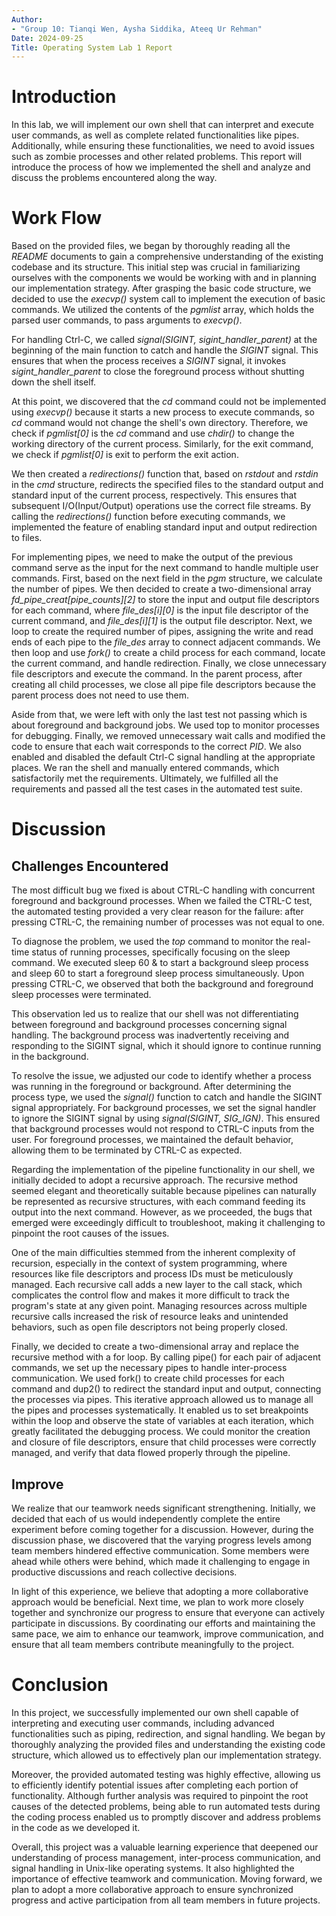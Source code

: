 ```yaml
---
Author:
- "Group 10: Tianqi Wen, Aysha Siddika, Ateeq Ur Rehman"
Date: 2024-09-25
Title: Operating System Lab 1 Report
---
```


# Introduction

In this lab, we will implement our own shell that can interpret and
execute user commands, as well as complete related functionalities like
pipes. Additionally, while ensuring these functionalities, we need to
avoid issues such as zombie processes and other related problems. This
report will introduce the process of how we implemented the shell and
analyze and discuss the problems encountered along the way.

# Work Flow

Based on the provided files, we began by thoroughly reading all the
*README* documents to gain a comprehensive understanding of the existing
codebase and its structure. This initial step was crucial in
familiarizing ourselves with the components we would be working with and
in planning our implementation strategy. After grasping the basic code
structure, we decided to use the *execvp()* system call to implement the
execution of basic commands. We utilized the contents of the *pgmlist*
array, which holds the parsed user commands, to pass arguments to
*execvp()*.

For handling Ctrl-C, we called *signal(SIGINT, sigint_handler_parent)*
at the beginning of the main function to catch and handle the *SIGINT*
signal. This ensures that when the process receives a *SIGINT* signal,
it invokes *sigint_handler_parent* to close the foreground process
without shutting down the shell itself.

At this point, we discovered that the *cd* command could not be
implemented using *execvp()* because it starts a new process to execute
commands, so *cd* command would not change the shell's own directory.
Therefore, we check if *pgmlist\[0\]* is the *cd* command and use
*chdir()* to change the working directory of the current process.
Similarly, for the exit command, we check if *pgmlist\[0\]* is exit to
perform the exit action.

We then created a *redirections()* function that, based on *rstdout* and
*rstdin* in the *cmd* structure, redirects the specified files to the
standard output and standard input of the current process, respectively.
This ensures that subsequent I/O(Input/Output) operations use the
correct file streams. By calling the *redirections()* function before
executing commands, we implemented the feature of enabling standard
input and output redirection to files.

For implementing pipes, we need to make the output of the previous
command serve as the input for the next command to handle multiple user
commands. First, based on the next field in the *pgm* structure, we
calculate the number of pipes. We then decided to create a
two-dimensional array *fd_pipe_creat\[pipe_counts\]\[2\]* to store the
input and output file descriptors for each command, where
*file_des\[i\]\[0\]* is the input file descriptor of the current
command, and *file_des\[i\]\[1\]* is the output file descriptor. Next,
we loop to create the required number of pipes, assigning the write and
read ends of each pipe to the *file_des* array to connect adjacent
commands. We then loop and use *fork()* to create a child process for
each command, locate the current command, and handle redirection.
Finally, we close unnecessary file descriptors and execute the command.
In the parent process, after creating all child processes, we close all
pipe file descriptors because the parent process does not need to use
them.

Aside from that, we were left with only the last test not passing which
is about foreground and background jobs. We used top to monitor
processes for debugging. Finally, we removed unnecessary wait calls and
modified the code to ensure that each wait corresponds to the correct
*PID*. We also enabled and disabled the default Ctrl-C signal handling
at the appropriate places. We ran the shell and manually entered
commands, which satisfactorily met the requirements. Ultimately, we
fulfilled all the requirements and passed all the test cases in the
automated test suite.

# Discussion

## Challenges Encountered

The most difficult bug we fixed is about CTRL-C handling with concurrent
foreground and background processes. When we failed the CTRL-C test, the
automated testing provided a very clear reason for the failure: after
pressing CTRL-C, the remaining number of processes was not equal to one.

To diagnose the problem, we used the *top* command to monitor the
real-time status of running processes, specifically focusing on the
sleep command. We executed sleep 60 & to start a background sleep
process and sleep 60 to start a foreground sleep process simultaneously.
Upon pressing CTRL-C, we observed that both the background and
foreground sleep processes were terminated.

This observation led us to realize that our shell was not
differentiating between foreground and background processes concerning
signal handling. The background process was inadvertently receiving and
responding to the SIGINT signal, which it should ignore to continue
running in the background.

To resolve the issue, we adjusted our code to identify whether a process
was running in the foreground or background. After determining the
process type, we used the *signal()* function to catch and handle the
SIGINT signal appropriately. For background processes, we set the signal
handler to ignore the SIGINT signal by using *signal(SIGINT, SIG_IGN)*.
This ensured that background processes would not respond to CTRL-C
inputs from the user. For foreground processes, we maintained the
default behavior, allowing them to be terminated by CTRL-C as expected.

Regarding the implementation of the pipeline functionality in our shell,
we initially decided to adopt a recursive approach. The recursive method
seemed elegant and theoretically suitable because pipelines can
naturally be represented as recursive structures, with each command
feeding its output into the next command. However, as we proceeded, the
bugs that emerged were exceedingly difficult to troubleshoot, making it
challenging to pinpoint the root causes of the issues.

One of the main difficulties stemmed from the inherent complexity of
recursion, especially in the context of system programming, where
resources like file descriptors and process IDs must be meticulously
managed. Each recursive call adds a new layer to the call stack, which
complicates the control flow and makes it more difficult to track the
program's state at any given point. Managing resources across multiple
recursive calls increased the risk of resource leaks and unintended
behaviors, such as open file descriptors not being properly closed.

Finally, we decided to create a two-dimensional array and replace the
recursive method with a for loop. By calling pipe() for each pair of
adjacent commands, we set up the necessary pipes to handle inter-process
communication. We used fork() to create child processes for each command
and dup2() to redirect the standard input and output, connecting the
processes via pipes. This iterative approach allowed us to manage all
the pipes and processes systematically. It enabled us to set breakpoints
within the loop and observe the state of variables at each iteration,
which greatly facilitated the debugging process. We could monitor the
creation and closure of file descriptors, ensure that child processes
were correctly managed, and verify that data flowed properly through the
pipeline.

## Improve

We realize that our teamwork needs significant strengthening. Initially,
we decided that each of us would independently complete the entire
experiment before coming together for a discussion. However, during the
discussion phase, we discovered that the varying progress levels among
team members hindered effective communication. Some members were ahead
while others were behind, which made it challenging to engage in
productive discussions and reach collective decisions.

In light of this experience, we believe that adopting a more
collaborative approach would be beneficial. Next time, we plan to work
more closely together and synchronize our progress to ensure that
everyone can actively participate in discussions. By coordinating our
efforts and maintaining the same pace, we aim to enhance our teamwork,
improve communication, and ensure that all team members contribute
meaningfully to the project.

# Conclusion

In this project, we successfully implemented our own shell capable of
interpreting and executing user commands, including advanced
functionalities such as piping, redirection, and signal handling. We
began by thoroughly analyzing the provided files and understanding the
existing code structure, which allowed us to effectively plan our
implementation strategy.

Moreover, the provided automated testing was highly effective, allowing
us to efficiently identify potential issues after completing each
portion of functionality. Although further analysis was required to
pinpoint the root causes of the detected problems, being able to run
automated tests during the coding process enabled us to promptly
discover and address problems in the code as we developed it.

Overall, this project was a valuable learning experience that deepened
our understanding of process management, inter-process communication,
and signal handling in Unix-like operating systems. It also highlighted
the importance of effective teamwork and communication. Moving forward,
we plan to adopt a more collaborative approach to ensure synchronized
progress and active participation from all team members in future
projects.

